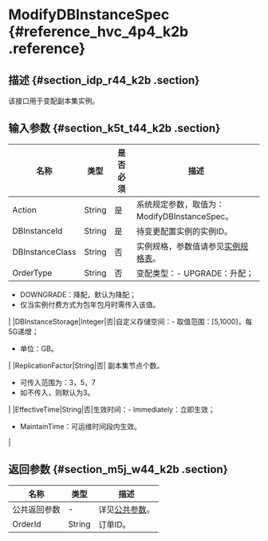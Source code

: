 # ModifyDBInstanceSpec {#reference_hvc_4p4_k2b .reference}

## 描述 {#section_idp_r44_k2b .section}

该接口用于变配副本集实例。

## 输入参数 {#section_k5t_t44_k2b .section}

|名称|类型|是否必须|描述|
|--|--|----|--|
|Action|String|是|系统规定参数，取值为：ModifyDBInstanceSpec。|
|DBInstanceId|String|是|待变更配置实例的实例ID。|
|DBInstanceClass|String|否|实例规格，参数值请参见[实例规格表](cn.zh-CN/API参考/附表/实例规格表.md#)。|
|OrderType|String|否|变配类型：-   UPGRADE：升配；
-   DOWNGRADE：降配，默认为降配；
-   仅当实例付费方式为包年包月时需传入该值。

|
|DBInstanceStorage|Integer|否|自定义存储空间：-   取值范围：\[5,1000\]，每5G递增；
-   单位：GB。

|
|ReplicationFactor|String|否| 副本集节点个数。

-   可传入范围为：3，5，7
-   如不传入，则默认为3。

 |
|EffectiveTime|String|否|生效时间：-   Immediately：立即生效；
-   MaintainTime：可运维时间段内生效。

|

## 返回参数 {#section_m5j_w44_k2b .section}

|名称|类型|描述|
|--|--|--|
|公共返回参数|-|详见[公共参数](cn.zh-CN/API参考/公共参数.md#)。|
|OrderId|String|订单ID。|

